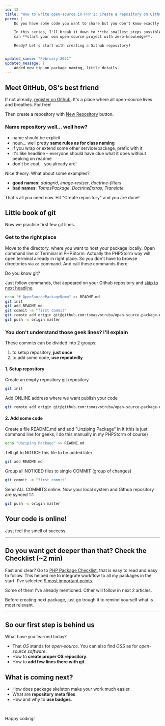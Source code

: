 ```yaml
---
id: 12
title: "How to write open-source in PHP 1: Create a repository on Github"
perex: |
    Do you have some code you want to share but you don't know exactly how? Well, writing open-source is complex process.

    In this series, I'll break it down to **the smallest steps possible**, so that you
    can **start your own open-source project with zero-knowledge**.

    Ready? Let's start with creating a Github repository!


updated_since: "February 2021"
updated_message: |
    Added new tip on package naming, little details.
---
```


## Meet GitHub, OS's best friend

If not already, [register on Github](https://github.com). It's a place where all open-source lives and breathes. For free!

Then create a repository with [New Repository](https://github.com/new) button.

### Name repository well... well how?

- name should be explicit
- noun... well pretty **same rules as for class naming**
- if you wrap or extend some other service/package, prefix with it
- it's like headline &ndash; everyone should have clue what it does without peaking on readme
- don't be cool... you already are!

Nice theory. What about some examples?

- **good names**: *datagrid*, *image-resizer*, *doctrine-filters*
- **bad names**: *TomasPackage*, *DoctrineExtras*, *Translate*

That's all you need now. Hit "Create repository" and you are done!

## Little book of git

Now we practise first few git lines.

### Get to the right place

Move to the directory, where you want to host your package locally.
Open command line or Terminal in PHPStorm. Actually the PHPStorm way will open terminal already in right place. So you don't have to browse directories via `cd` command.
And call these commands there.

Do you know git?

Just follow commands, that appeared on your Github repository and <a href="#your-code-is-online">skip to next headline</a>.

```bash
echo "# OpenSourcePackageDemo" >> README.md
git init
git add README.md
git commit -m "first commit"
git remote add origin git@github.com:tomasvotruba/open-source-package-demo.git
git push -u origin master
```

### You don't understand those geek lines? I'll explain

These commits can be divided into 2 groups:

1. to setup repository, **just once**
2. to add some code, **use repeatedly**

#### 1. Setup repository

Create an empty repository git repository

```bash
git init
```

Add ONLINE address where we want publish your code

```bash
git remote add origin git@github.com:tomasvotruba/open-source-package-demo.git
```

#### 2. Add some code

Create a file README.md and add "Unziping Package" in it (this is just command line for geeks, I do this manually in my PHPStorm of course)

```bash
echo "Unziping Package" >> README.md
```

Tell git to NOTICE this file to be added later

```bash
git add README.md
```

Group all NOTICED files to single COMMIT (group of changes)

```bash
git commit -m "first commit"
```

Send ALL COMMITS online. Now your local system and Github repository are synced 1:1

```bash
git push -u origin master
```

<a name="your-code-is-online"></a>

## Your code is online!

Just feel the smell of success.

---

## Do you want get deeper than that? Check the Checklist (~2 min)

Fast and clear? Go to [PHP Package Checklist](http://phppackagechecklist.com), that is easy to read and easy to follow.
This helped me to integrate workflow to all my packages in the start. I've selected [9 most important points](http://phppackagechecklist.com/#1,2,3,4,6,7,11,12,13).

Some of them I've already mentioned. Other will follow in next 2 articles.

Before creating next package, just go trough it to remind yourself what is most relevant.

---

## So our first step is behind us

What have you learned today?

- That *OS* stands for *open-source*. You can also find *OSS* as for *open-source software*.
- How to **create proper OS repository**.
- How to **add few lines there with git**.

## What is coming next?

- How does package skeleton make your work much easier.
- What are **repository meta files**.
- How and why to **use badges**.

<br>

Happy coding!
